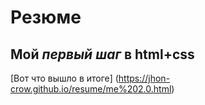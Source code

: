 # Резюме

## Мой *первый шаг* в html+css

[Вот что вышло в итоге] (https://jhon-crow.github.io/resume/me%202.0.html)
